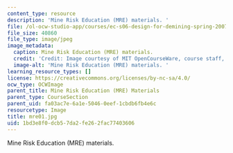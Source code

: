 ```yaml
---
content_type: resource
description: 'Mine Risk Education (MRE) materials. '
file: /ol-ocw-studio-app/courses/ec-s06-design-for-demining-spring-2007/1bd3e8f0dcb57da2fe262fac77403606_mre01.jpg
file_size: 40860
file_type: image/jpeg
image_metadata:
  caption: Mine Risk Education (MRE) materials.
  credit: 'Credit: Image courtesy of MIT OpenCourseWare, course staff, and students.'
  image-alt: 'Mine Risk Education (MRE) materials. '
learning_resource_types: []
license: https://creativecommons.org/licenses/by-nc-sa/4.0/
ocw_type: OCWImage
parent_title: Mine Risk Education (MRE) Materials
parent_type: CourseSection
parent_uid: fa03ac7e-6a1e-5046-0eef-1cbdb6fb4e6c
resourcetype: Image
title: mre01.jpg
uid: 1bd3e8f0-dcb5-7da2-fe26-2fac77403606
---
```

Mine Risk Education (MRE) materials. 